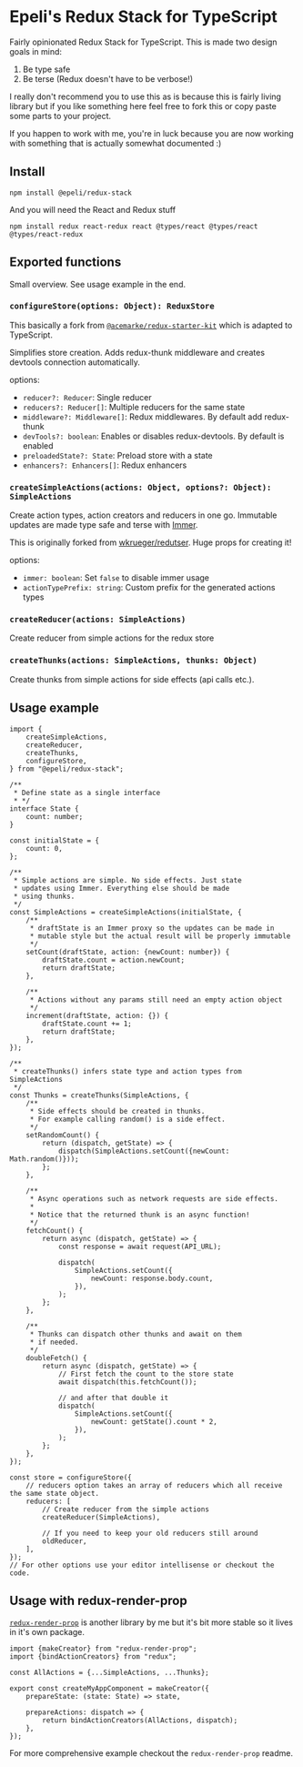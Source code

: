 # Epeli's Redux Stack for TypeScript

Fairly opinionated Redux Stack for TypeScript. This is made two design goals in mind:

1.  Be type safe
2.  Be terse (Redux doesn't have to be verbose!)

I really don't recommend you to use this as is because this is fairly living library but if you like something here feel free to fork this or copy paste some parts to your project.

If you happen to work with me, you're in luck because you are now working with something that is actually somewhat documented :)

## Install

    npm install @epeli/redux-stack

And you will need the React and Redux stuff

    npm install redux react-redux react @types/react @types/react @types/react-redux

## Exported functions

Small overview. See usage example in the end.

### `configureStore(options: Object): ReduxStore`

This basically a fork from [`@acemarke/redux-starter-kit`][starter] which is adapted to TypeScript.

Simplifies store creation. Adds redux-thunk middleware and creates devtools connection automatically.

[starter]: https://github.com/markerikson/redux-starter-kit

options:

-   `reducer?: Reducer`: Single reducer
-   `reducers?: Reducer[]`: Multiple reducers for the same state
-   `middleware?: Middleware[]`: Redux middlewares. By default add redux-thunk
-   `devTools?: boolean`: Enables or disables redux-devtools. By default is enabled
-   `preloadedState?: State`: Preload store with a state
-   `enhancers?: Enhancers[]`: Redux enhancers

### `createSimpleActions(actions: Object, options?: Object): SimpleActions`

Create action types, action creators and reducers in one go. Immutable updates are made type safe and terse with [Immer][].

[immer]: https://github.com/mweststrate/immer

This is originally forked from [wkrueger/redutser][redutser]. Huge props for creating it!

[redutser]: https://github.com/wkrueger/redutser

options:

-   `immer: boolean`: Set `false` to disable immer usage
-   `actionTypePrefix: string`: Custom prefix for the generated actions types

### `createReducer(actions: SimpleActions)`

Create reducer from simple actions for the redux store

### `createThunks(actions: SimpleActions, thunks: Object)`

Create thunks from simple actions for side effects (api calls etc.).

## Usage example

```tsx
import {
    createSimpleActions,
    createReducer,
    createThunks,
    configureStore,
} from "@epeli/redux-stack";

/**
 * Define state as a single interface
 * */
interface State {
    count: number;
}

const initialState = {
    count: 0,
};

/**
 * Simple actions are simple. No side effects. Just state
 * updates using Immer. Everything else should be made
 * using thunks.
 */
const SimpleActions = createSimpleActions(initialState, {
    /**
     * draftState is an Immer proxy so the updates can be made in
     * mutable style but the actual result will be properly immutable
     */
    setCount(draftState, action: {newCount: number}) {
        draftState.count = action.newCount;
        return draftState;
    },

    /**
     * Actions without any params still need an empty action object
     */
    increment(draftState, action: {}) {
        draftState.count += 1;
        return draftState;
    },
});

/**
 * createThunks() infers state type and action types from SimpleActions
 */
const Thunks = createThunks(SimpleActions, {
    /**
     * Side effects should be created in thunks.
     * For example calling random() is a side effect.
     */
    setRandomCount() {
        return (dispatch, getState) => {
            dispatch(SimpleActions.setCount({newCount: Math.random()}));
        };
    },

    /**
     * Async operations such as network requests are side effects.
     *
     * Notice that the returned thunk is an async function!
     */
    fetchCount() {
        return async (dispatch, getState) => {
            const response = await request(API_URL);

            dispatch(
                SimpleActions.setCount({
                    newCount: response.body.count,
                }),
            );
        };
    },

    /**
     * Thunks can dispatch other thunks and await on them
     * if needed.
     */
    doubleFetch() {
        return async (dispatch, getState) => {
            // First fetch the count to the store state
            await dispatch(this.fetchCount());

            // and after that double it
            dispatch(
                SimpleActions.setCount({
                    newCount: getState().count * 2,
                }),
            );
        };
    },
});

const store = configureStore({
    // reducers option takes an array of reducers which all receive the same state object.
    reducers: [
        // Create reducer from the simple actions
        createReducer(SimpleActions),

        // If you need to keep your old reducers still around
        oldReducer,
    ],
});
// For other options use your editor intellisense or checkout the code.
```

## Usage with redux-render-prop

[`redux-render-prop`][rrp] is another library by me but it's bit more stable so it lives in it's own package.

```tsx
import {makeCreator} from "redux-render-prop";
import {bindActionCreators} from "redux";

const AllActions = {...SimpleActions, ...Thunks};

export const createMyAppComponent = makeCreator({
    prepareState: (state: State) => state,

    prepareActions: dispatch => {
        return bindActionCreators(AllActions, dispatch);
    },
});
```

For more comprehensive example checkout the `redux-render-prop` readme.

[rrp]: https://github.com/epeli/redux-render-prop
